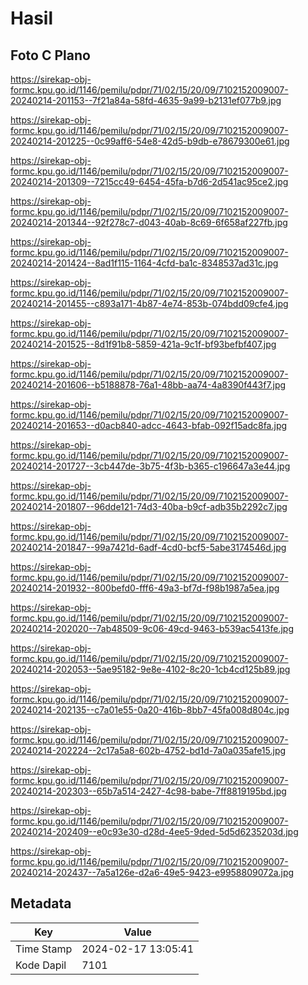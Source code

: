 # Hasil

## Foto C Plano

https://sirekap-obj-formc.kpu.go.id/1146/pemilu/pdpr/71/02/15/20/09/7102152009007-20240214-201153--7f21a84a-58fd-4635-9a99-b2131ef077b9.jpg

https://sirekap-obj-formc.kpu.go.id/1146/pemilu/pdpr/71/02/15/20/09/7102152009007-20240214-201225--0c99aff6-54e8-42d5-b9db-e78679300e61.jpg

https://sirekap-obj-formc.kpu.go.id/1146/pemilu/pdpr/71/02/15/20/09/7102152009007-20240214-201309--7215cc49-6454-45fa-b7d6-2d541ac95ce2.jpg

https://sirekap-obj-formc.kpu.go.id/1146/pemilu/pdpr/71/02/15/20/09/7102152009007-20240214-201344--92f278c7-d043-40ab-8c69-6f658af227fb.jpg

https://sirekap-obj-formc.kpu.go.id/1146/pemilu/pdpr/71/02/15/20/09/7102152009007-20240214-201424--8ad1f115-1164-4cfd-ba1c-8348537ad31c.jpg

https://sirekap-obj-formc.kpu.go.id/1146/pemilu/pdpr/71/02/15/20/09/7102152009007-20240214-201455--c893a171-4b87-4e74-853b-074bdd09cfe4.jpg

https://sirekap-obj-formc.kpu.go.id/1146/pemilu/pdpr/71/02/15/20/09/7102152009007-20240214-201525--8d1f91b8-5859-421a-9c1f-bf93befbf407.jpg

https://sirekap-obj-formc.kpu.go.id/1146/pemilu/pdpr/71/02/15/20/09/7102152009007-20240214-201606--b5188878-76a1-48bb-aa74-4a8390f443f7.jpg

https://sirekap-obj-formc.kpu.go.id/1146/pemilu/pdpr/71/02/15/20/09/7102152009007-20240214-201653--d0acb840-adcc-4643-bfab-092f15adc8fa.jpg

https://sirekap-obj-formc.kpu.go.id/1146/pemilu/pdpr/71/02/15/20/09/7102152009007-20240214-201727--3cb447de-3b75-4f3b-b365-c196647a3e44.jpg

https://sirekap-obj-formc.kpu.go.id/1146/pemilu/pdpr/71/02/15/20/09/7102152009007-20240214-201807--96dde121-74d3-40ba-b9cf-adb35b2292c7.jpg

https://sirekap-obj-formc.kpu.go.id/1146/pemilu/pdpr/71/02/15/20/09/7102152009007-20240214-201847--99a7421d-6adf-4cd0-bcf5-5abe3174546d.jpg

https://sirekap-obj-formc.kpu.go.id/1146/pemilu/pdpr/71/02/15/20/09/7102152009007-20240214-201932--800befd0-fff6-49a3-bf7d-f98b1987a5ea.jpg

https://sirekap-obj-formc.kpu.go.id/1146/pemilu/pdpr/71/02/15/20/09/7102152009007-20240214-202020--7ab48509-9c06-49cd-9463-b539ac5413fe.jpg

https://sirekap-obj-formc.kpu.go.id/1146/pemilu/pdpr/71/02/15/20/09/7102152009007-20240214-202053--5ae95182-9e8e-4102-8c20-1cb4cd125b89.jpg

https://sirekap-obj-formc.kpu.go.id/1146/pemilu/pdpr/71/02/15/20/09/7102152009007-20240214-202135--c7a01e55-0a20-416b-8bb7-45fa008d804c.jpg

https://sirekap-obj-formc.kpu.go.id/1146/pemilu/pdpr/71/02/15/20/09/7102152009007-20240214-202224--2c17a5a8-602b-4752-bd1d-7a0a035afe15.jpg

https://sirekap-obj-formc.kpu.go.id/1146/pemilu/pdpr/71/02/15/20/09/7102152009007-20240214-202303--65b7a514-2427-4c98-babe-7ff8819195bd.jpg

https://sirekap-obj-formc.kpu.go.id/1146/pemilu/pdpr/71/02/15/20/09/7102152009007-20240214-202409--e0c93e30-d28d-4ee5-9ded-5d5d6235203d.jpg

https://sirekap-obj-formc.kpu.go.id/1146/pemilu/pdpr/71/02/15/20/09/7102152009007-20240214-202437--7a5a126e-d2a6-49e5-9423-e9958809072a.jpg


## Metadata

| Key        | Value               |
| ---------- | ------------------- |
| Time Stamp | 2024-02-17 13:05:41 |
| Kode Dapil | 7101                |



